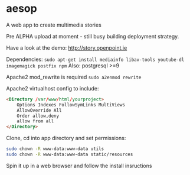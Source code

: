 aesop
=====

A web app to create multimedia stories

Pre ALPHA upload at moment - still busy building deployment strategy.

Have a look at the demo: http://story.openpoint.ie

Dependencies:
`sudo apt-get install mediainfo libav-tools youtube-dl imagemagick postfix npm`
Also: postgresql >=9

Apache2 mod_rewrite is required 
`sudo a2enmod rewrite`

Apache2 virtualhost config to include:

```html
<Directory /var/www/html/yourproject>
    Options Indexes FollowSymLinks MultiViews
    AllowOverride All
    Order allow,deny
    allow from all
</Directory>
```
Clone, cd into app directory and set permissions:
```bash
sudo chown -R www-data:www-data utils
sudo chown -R www-data:www-data static/resources
```

Spin it up in a web browser and follow the install insructions
